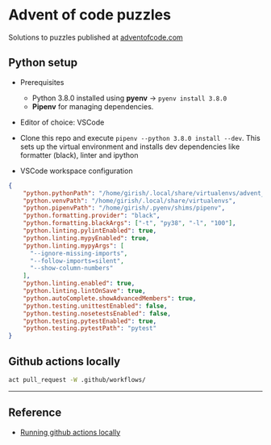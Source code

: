 # Advent of code puzzles

Solutions to puzzles published at [adventofcode.com](https://adventofcode.com/)

## Python setup

* Prerequisites
  * Python 3.8.0 installed using **pyenv** -> `pyenv install 3.8.0`
  * **Pipenv** for managing dependencies.

* Editor of choice: VSCode

* Clone this repo and execute `pipenv --python 3.8.0 install --dev`. This sets up the virtual environment and installs dev dependencies like formatter (black), linter and ipython

* VSCode workspace configuration

```JSON
{
    "python.pythonPath": "/home/girish/.local/share/virtualenvs/advent_of_code-BswtnA1z/bin/python",
    "python.venvPath": "/home/girish/.local/share/virtualenvs",
    "python.pipenvPath": "/home/girish/.pyenv/shims/pipenv",
    "python.formatting.provider": "black",
    "python.formatting.blackArgs": ["-t", "py38", "-l", "100"],
    "python.linting.pylintEnabled": true,
    "python.linting.mypyEnabled": true,
    "python.linting.mypyArgs": [
      "--ignore-missing-imports",
      "--follow-imports=silent",
      "--show-column-numbers"
    ],
    "python.linting.enabled": true,
    "python.linting.lintOnSave": true,
    "python.autoComplete.showAdvancedMembers": true,
    "python.testing.unittestEnabled": false,
    "python.testing.nosetestsEnabled": false,
    "python.testing.pytestEnabled": true,
    "python.testing.pytestPath": "pytest"
}
```

## Github actions locally

```bash
act pull_request -W .github/workflows/
```

---

## Reference

* [Running github actions locally](https://github.com/nektos/act)
